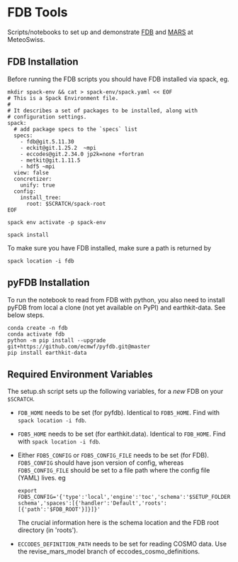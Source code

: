 # FDB Tools

Scripts/notebooks to set up and demonstrate [FDB](https://github.com/ecmwf/fdb) and [MARS](https://confluence.ecmwf.int/display/UDOC/MARS+user+documentation) at MeteoSwiss.

## FDB Installation

Before running the FDB scripts you should have FDB installed via spack, eg.

```
mkdir spack-env && cat > spack-env/spack.yaml << EOF
# This is a Spack Environment file.
#
# It describes a set of packages to be installed, along with
# configuration settings.
spack:
  # add package specs to the `specs` list
  specs: 
    - fdb@git.5.11.30 
    - eckit@git.1.25.2  ~mpi 
    - eccodes@git.2.34.0 jp2k=none +fortran 
    - metkit@git.1.11.5
    - hdf5 ~mpi
  view: false
  concretizer:
    unify: true
  config:
    install_tree:
      root: $SCRATCH/spack-root
EOF
```
```
spack env activate -p spack-env
```
```
spack install
```
To make sure you have FDB installed, make sure a path is returned by
```
spack location -i fdb
```

## pyFDB Installation

To run the notebook to read from FDB with python, you also need to install pyFDB from local a clone (not yet available on PyPI) and earthkit-data. See below steps.

```
conda create -n fdb
conda activate fdb
python -m pip install --upgrade git+https://github.com/ecmwf/pyfdb.git@master
pip install earthkit-data
```

## Required Environment Variables

The setup.sh script sets up the following variables, for a *new* FDB on your `$SCRATCH`.

- `FDB_HOME` needs to be set (for pyfdb). Identical to `FDB5_HOME`. Find with `spack location -i fdb`.
    
- `FDB5_HOME` needs to be set (for earthkit.data). Identical to `FDB_HOME`. Find with `spack location -i fdb`.

- Either `FDB5_CONFIG` or `FDB5_CONFIG_FILE` needs to be set (for FDB). `FDB5_CONFIG` should have json version of config, whereas `FDB5_CONFIG_FILE` should be set to a file path where the config file (YAML) lives. eg 
    ```
    export FDB5_CONFIG='{'type':'local','engine':'toc','schema':'$SETUP_FOLDER/fdb-schema','spaces':[{'handler':'Default','roots':[{'path':'$FDB_ROOT'}]}]}'
    ```
    The crucial information here is the schema location and the FDB root directory (in 'roots'). 

- `ECCODES_DEFINITION_PATH` needs to be set for reading COSMO data. Use the revise_mars_model branch of eccodes_cosmo_definitions.

